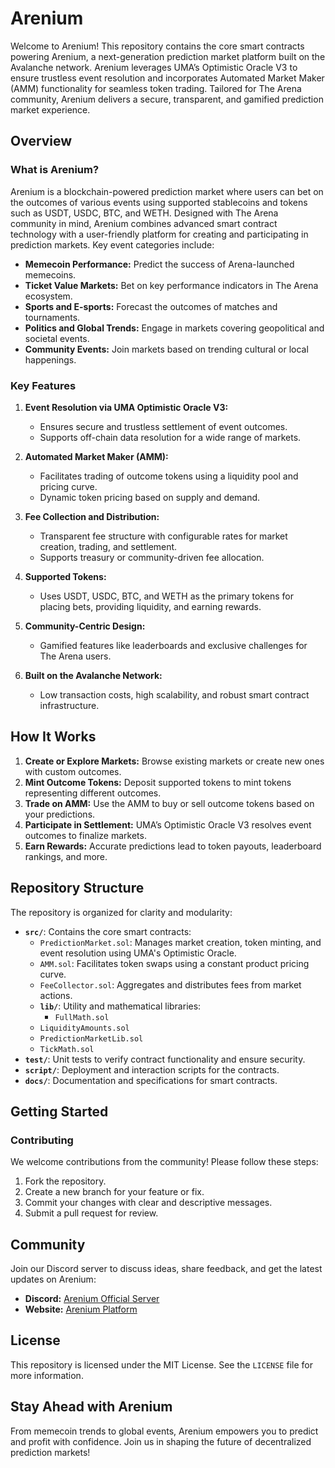 # Arenium

Welcome to Arenium! This repository contains the core smart contracts powering Arenium, a next-generation prediction market platform built on the Avalanche network. Arenium leverages UMA’s Optimistic Oracle V3 to ensure trustless event resolution and incorporates Automated Market Maker (AMM) functionality for seamless token trading. Tailored for The Arena community, Arenium delivers a secure, transparent, and gamified prediction market experience.

## Overview

### What is Arenium?

Arenium is a blockchain-powered prediction market where users can bet on the outcomes of various events using supported stablecoins and tokens such as USDT, USDC, BTC, and WETH. Designed with The Arena community in mind, Arenium combines advanced smart contract technology with a user-friendly platform for creating and participating in prediction markets. Key event categories include:

- **Memecoin Performance:** Predict the success of Arena-launched memecoins.
- **Ticket Value Markets:** Bet on key performance indicators in The Arena ecosystem.
- **Sports and E-sports:** Forecast the outcomes of matches and tournaments.
- **Politics and Global Trends:** Engage in markets covering geopolitical and societal events.
- **Community Events:** Join markets based on trending cultural or local happenings.

### Key Features

1. **Event Resolution via UMA Optimistic Oracle V3:**
   - Ensures secure and trustless settlement of event outcomes.
   - Supports off-chain data resolution for a wide range of markets.

2. **Automated Market Maker (AMM):**
   - Facilitates trading of outcome tokens using a liquidity pool and pricing curve.
   - Dynamic token pricing based on supply and demand.

3. **Fee Collection and Distribution:**
   - Transparent fee structure with configurable rates for market creation, trading, and settlement.
   - Supports treasury or community-driven fee allocation.

4. **Supported Tokens:**
   - Uses USDT, USDC, BTC, and WETH as the primary tokens for placing bets, providing liquidity, and earning rewards.

5. **Community-Centric Design:**
   - Gamified features like leaderboards and exclusive challenges for The Arena users.

6. **Built on the Avalanche Network:**
   - Low transaction costs, high scalability, and robust smart contract infrastructure.

## How It Works

1. **Create or Explore Markets:** Browse existing markets or create new ones with custom outcomes.
2. **Mint Outcome Tokens:** Deposit supported tokens to mint tokens representing different outcomes.
3. **Trade on AMM:** Use the AMM to buy or sell outcome tokens based on your predictions.
4. **Participate in Settlement:** UMA’s Optimistic Oracle V3 resolves event outcomes to finalize markets.
5. **Earn Rewards:** Accurate predictions lead to token payouts, leaderboard rankings, and more.

## Repository Structure

The repository is organized for clarity and modularity:

- **`src/`**: Contains the core smart contracts:
  - `PredictionMarket.sol`: Manages market creation, token minting, and event resolution using UMA's Optimistic Oracle.
  - `AMM.sol`: Facilitates token swaps using a constant product pricing curve.
  - `FeeCollector.sol`: Aggregates and distributes fees from market actions.
  - **`lib/`**: Utility and mathematical libraries:
    - `FullMath.sol`
   - `LiquidityAmounts.sol`
    - `PredictionMarketLib.sol`
    - `TickMath.sol`
- **`test/`**: Unit tests to verify contract functionality and ensure security.
- **`script/`**: Deployment and interaction scripts for the contracts.
- **`docs/`**: Documentation and specifications for smart contracts.

## Getting Started

### Contributing

We welcome contributions from the community! Please follow these steps:

1. Fork the repository.
2. Create a new branch for your feature or fix.
3. Commit your changes with clear and descriptive messages.
4. Submit a pull request for review.

## Community

Join our Discord server to discuss ideas, share feedback, and get the latest updates on Arenium:

- **Discord:** [Arenium Official Server](https://discord.gg/ThMkW8X89k)
- **Website:** [Arenium Platform](https://www.arenium.social/)

## License

This repository is licensed under the MIT License. See the `LICENSE` file for more information.

## Stay Ahead with Arenium

From memecoin trends to global events, Arenium empowers you to predict and profit with confidence. Join us in shaping the future of decentralized prediction markets!
